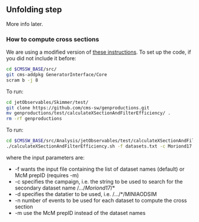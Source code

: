 ## Unfolding step

More info later.

### How to compute cross sections

We are using a modified version of [these instructions](https://twiki.cern.ch/twiki/bin/viewauth/CMS/HowToGenXSecAnalyzer#Automated_scripts_to_compute_the). To set up the code, if you did not include it before:

```bash
cd $CMSSW_BASE/src/
git cms-addpkg GeneratorInterface/Core
scram b -j 8
```

To run:
```bash
cd jetObservables/Skimmer/test/
git clone https://github.com/cms-sw/genproductions.git
mv genproductions/test/calculateXSectionAndFilterEfficiency/ .
rm -rf genproductions
```

To run:
```bash
cd $CMSSW_BASE/src/Analysis/jetObservables/test/calculateXSectionAndFilterEfficiency/
./calculateXSectionAndFilterEfficiency.sh -f datasets.txt -c Moriond17 -d MINIAODSIM -n 1000000  ## run using list of dataset names mode
```
where the input parameters are:
 * -f wants the input file containing the list of dataset names (default) or McM prepID (requires -m)
 * -c specifies the campaign, i.e. the string to be used to search for the secondary dataset name /.../*Moriond17*/*
 * -d specifies the datatier to be used, i.e.  /.../*/MINIAODSIM
 * -n number of events to be used for each dataset to compute the cross section
 * -m use the McM prepID instead of the dataset names

